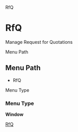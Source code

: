 
RfQ
# RfQ


Manage Request for Quotations

Menu Path
## Menu Path



- RfQ

Menu Type
### Menu Type

**Window**


[RfQ](../../window-rfq.md)